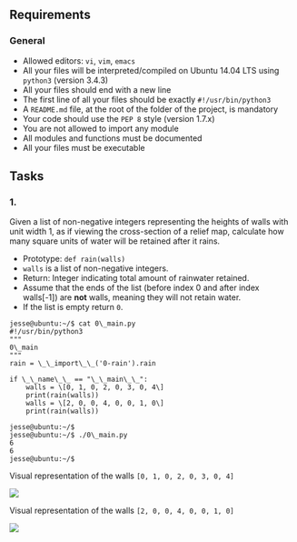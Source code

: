 ## Requirements

### General

*   Allowed editors: `vi`, `vim`, `emacs`
*   All your files will be interpreted/compiled on Ubuntu 14.04 LTS using `python3` (version 3.4.3)
*   All your files should end with a new line
*   The first line of all your files should be exactly `#!/usr/bin/python3`
*   A `README.md` file, at the root of the folder of the project, is mandatory
*   Your code should use the `PEP 8` style (version 1.7.x)
*   You are not allowed to import any module
*   All modules and functions must be documented
*   All your files must be executable

## Tasks

### 1.

Given a list of non-negative integers representing the heights of walls with unit width 1, as if viewing the cross-section of a relief map, calculate how many square units of water will be retained after it rains.

*   Prototype: `def rain(walls)`
*   `walls` is a list of non-negative integers.
*   Return: Integer indicating total amount of rainwater retained.
*   Assume that the ends of the list (before index 0 and after index walls\[-1\]) are **not** walls, meaning they will not retain water.
*   If the list is empty return `0`.
```
jesse@ubuntu:~/$ cat 0\_main.py
#!/usr/bin/python3
"""
0\_main
"""
rain = \_\_import\_\_('0-rain').rain

if \_\_name\_\_ == "\_\_main\_\_":
    walls = \[0, 1, 0, 2, 0, 3, 0, 4\]
    print(rain(walls))
    walls = \[2, 0, 0, 4, 0, 0, 1, 0\]
    print(rain(walls))

jesse@ubuntu:~/$ 
jesse@ubuntu:~/$ ./0\_main.py
6
6
jesse@ubuntu:~/$
```
Visual representation of the walls `[0, 1, 0, 2, 0, 3, 0, 4]`

![](https://s3.eu-west-3.amazonaws.com/hbtn.intranet/uploads/medias/2021/4/85ef782020ac6efdc7004b62ea86724a552285b4.png?X-Amz-Algorithm=AWS4-HMAC-SHA256&X-Amz-Credential=AKIA4MYA5JM5DUTZGMZG%2F20250516%2Feu-west-3%2Fs3%2Faws4_request&X-Amz-Date=20250516T120719Z&X-Amz-Expires=86400&X-Amz-SignedHeaders=host&X-Amz-Signature=0816ffd279b7e02d7c65720892d477ef75d18352a86010080cdd884492d55de1)

Visual representation of the walls `[2, 0, 0, 4, 0, 0, 1, 0]`

![](https://s3.eu-west-3.amazonaws.com/hbtn.intranet/uploads/medias/2021/4/9a27c3e4e214e55b3c0b8b1439fdc99b4a184ff5.png?X-Amz-Algorithm=AWS4-HMAC-SHA256&X-Amz-Credential=AKIA4MYA5JM5DUTZGMZG%2F20250516%2Feu-west-3%2Fs3%2Faws4_request&X-Amz-Date=20250516T120719Z&X-Amz-Expires=86400&X-Amz-SignedHeaders=host&X-Amz-Signature=6a88a5fb8ee255d3f385b20b7594fe4c266f4641813c784ffd9d4bef29dee8cf)